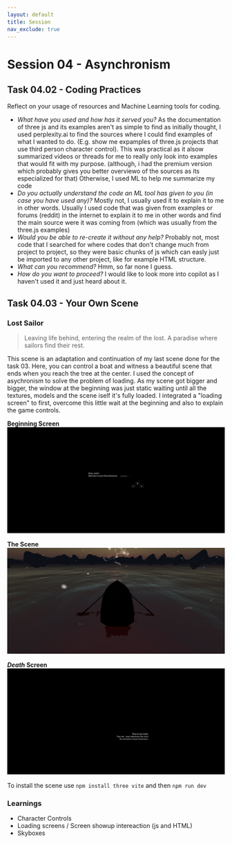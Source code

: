 ```yaml
---
layout: default
title: Session
nav_exclude: true
---
```


# Session 04 - Asynchronism

## Task 04.02 - Coding Practices

Reflect on your usage of resources and Machine Learning tools for coding.

* *What have you used and how has it served you?*
As the documentation of three js and its examples aren't as simple to find as initially thought, I used perplexity.ai to find the sources where I could find examples of what I wanted to do. (E.g. 
show me expamples of three.js projects that use third person character control). This was practical as it alsow summarized videos or threads for me to really only look into examples that would fit with my purpose. (although, i had the premium version which probably gives you better overviewo of the sources as its especialized for that)
Otherwise, I used ML to help me summarize my code
* *Do you actually understand the code an ML tool has given to you (in case you have used any)?*
Mostly not, I usually used it to explain it to me in other words. Usually I used code that was given from examples or forums (reddit) in the internet to explain it to me in other words and find the main source were it was coming from (which was usually from the three.js examples)
* *Would you be able to re-create it without any help?*
Probably not, most code that I searched for where codes that don't change much from project to project, so they were basic chunks of js which can easly just be imported to any other project, like for example HTML structure. 
* *What can you recommend?*
Hmm, so far none I guess. 
* *How do you want to proceed?*
I would like to look more into copilot as I haven't used it and just heard about it. 


## Task 04.03 - Your Own Scene

### Lost Sailor

> Leaving life behind, entering the realm of the lost. A paradise where sailors find their rest. 

This scene is an adaptation and continuation of my last scene done for the task 03. Here, you can control a boat and witness a beautiful scene that ends when you reach the tree at the center. I used the concept of asychronism to solve the problem of loading. As my scene got bigger and bigger, the window at the beginning was just static waiting until all the textures, models and the scene iself it's fully loaded. I integrated a "loading screen" to first, overcome this little wait at the beginning and also to explain the game controls. 

**Beginning Screen**
![Loading Screen](../04/scene/img/scene01.png)

**The Scene**
![Loading Screen](../04/scene/img/scene02.png)

***Death* Screen**
![Loading Screen](../04/scene/img/scene03.png)

To install the scene use `npm install three vite` and then `npm run dev`

### Learnings

- Character Controls
- Loading screens / Screen showup intereaction (js and HTML)
- Skyboxes